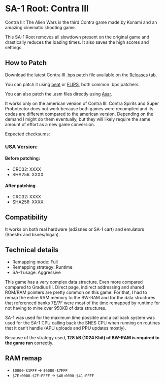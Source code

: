 # SA-1 Root: Contra III

Contra III: The Alien Wars is the third Contra game made by Konami and an amazing
cinematic shooting game.

This SA-1 Root removes all slowdown present on the original game and drastically
reduces the loading times. It also saves the high scores and settings.

## How to Patch

Download the latest Contra III .bps patch file available on the
[Releases](https://github.com/VitorVilela7/SA1-Root/releases) tab.

You can patch it using [beat](https://www.romhacking.net/utilities/893/)
or [FLIPS](https://smwc.me/s/11474), both common .bps patchers.

You can also patch the .asm files directly using
[Asar](https://github.com/RPGHacker/asar).

It works only on the american version of Contra III. Contra Spirits and Super
Probotector does not work because both games were recompiled and its codes are
different compared to the american version. Depending on the demand I might
do them eventually, but they will likely require the same amount of effort as
a new game conversion.

Expected checksums:

### USA Version:
#### Before patching:
* CRC32: XXXX
* SHA256: XXXX

#### After patching
* CRC32: XXXX
* SHA256: XXXX

## Compatibility

It works on both real hardware (sd2snes or SA-1 cart) and emulators (Snes9x and bsnes/higan).

## Technical details

* Remapping mode: Full
* Remapping strategy: Runtime
* SA-1 usage: Aggressive

This game has a very complex data structure. Even more compared compared to Gradius III.
Direct page, indirect addressing and shared ROM/RAM pointers are pretty common on this game.
For that, I had to remap the entire RAM memory to the BW-RAM and for the data structures
that referenced banks 7E/7F were most of the time remapped by runtime for not having
to mine over 950KB of data structures.

SA-1 was used for the maximum time possible and a callback system was used for the SA-1
CPU calling back the SNES CPU when running on routines that it can't handle (APU uploads
and PPU updates mostly).

Because of the strategy used,
**128 kB (1024 Kbit) of BW-RAM is required to the game run** correctly.

## RAM remap

* ``$0000-$1FFF`` -> ``$6000-$7FFF``
* ``$7E:0000-$7F:FFFF`` -> ``$40:0000-$41:FFFF``
